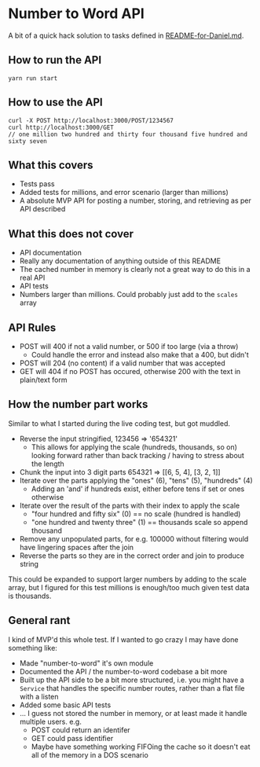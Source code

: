 # Number to Word API

A bit of a quick hack solution to tasks defined in [README-for-Daniel.md](README-for-Daniel.md).

## How to run the API

```
yarn run start
```

## How to use the API

```
curl -X POST http://localhost:3000/POST/1234567
curl http://localhost:3000/GET
// one million two hundred and thirty four thousand five hundred and sixty seven
```

## What this covers

* Tests pass
* Added tests for millions, and error scenario (larger than millions)
* A absolute MVP API for posting a number, storing, and retrieving as per API described

## What this does not cover

* API documentation
* Really any documentation of anything outside of this README
* The cached number in memory is clearly not a great way to do this in a real API
* API tests
* Numbers larger than millions. Could probably just add to the `scales` array

## API Rules

* POST will 400 if not a valid number, or 500 if too large (via a throw)
  * Could handle the error and instead also make that a 400, but didn't
* POST will 204 (no content) if a valid number that was accepted
* GET will 404 if no POST has occured, otherwise 200 with the text in plain/text form

## How the number part works

Similar to what I started during the live coding test, but got muddled.

* Reverse the input stringified, 123456 => '654321'
  * This allows for applying the scale (hundreds, thousands, so on) looking forward rather than back tracking / having to stress about the length
* Chunk the input into 3 digit parts 654321 => [[6, 5, 4], [3, 2, 1]]
* Iterate over the parts applying the "ones" (6), "tens" (5), "hundreds" (4)
  * Adding an 'and' if hundreds exist, either before tens if set or ones otherwise
* Iterate over the result of the parts with their index to apply the scale
  * "four hundred and fifty six" (0) == no scale (hundred is handled)
  * "one hundred and twenty three" (1) == thousands scale so append thousand
* Remove any unpopulated parts, for e.g. 100000 without filtering would have lingering spaces after the join
* Reverse the parts so they are in the correct order and join to produce string

This could be expanded to support larger numbers by adding to the scale array, but I figured for this test millions is enough/too much given test data is thousands.

## General rant

I kind of MVP'd this whole test. If I wanted to go crazy I may have done something like:

* Made "number-to-word" it's own module
* Documented the API / the number-to-word codebase a bit more
* Built up the API side to be a bit more structured, i.e. you might have a `Service` that handles the specific number routes, rather than a flat file with a listen
* Added some basic API tests
* ... I guess not stored the number in memory, or at least made it handle multiple users. e.g.
  * POST could return an identifer
  * GET could pass identifier
  * Maybe have something working FIFOing the cache so it doesn't eat all of the memory in a DOS scenario



